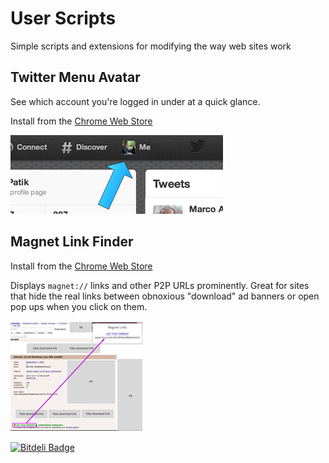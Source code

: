 # User Scripts

Simple scripts and extensions for modifying the way web sites work

## Twitter Menu Avatar

See which account you're logged in under at a quick glance.

Install from the [Chrome Web Store](https://chrome.google.com/webstore/detail/twitter-menu-avatar/kjfgnlaebgjcpmmccahmkddkmhepgcoi)

[![](twitter-avatar/screenshots/twitter-avatar-preview.png)](twitter-avatar/screenshots/twitter-avatar.png?raw=true)

## Magnet Link Finder

Install from the [Chrome Web Store](https://chrome.google.com/webstore/detail/magnet-link-finder/abpldoibicdphclboplcndcialclbpib)

Displays `magnet://` links and other P2P URLs prominently. Great for sites that hide the real links between obnoxious "download" ad banners or open pop ups when you click on them.

[![](magnet-links/screenshots/magnet-links-preview.png)](magnet-links/screenshots/magnet-links.png?raw=true)


[![Bitdeli Badge](https://d2weczhvl823v0.cloudfront.net/patik/user-scripts/trend.png)](https://bitdeli.com/free "Bitdeli Badge")

